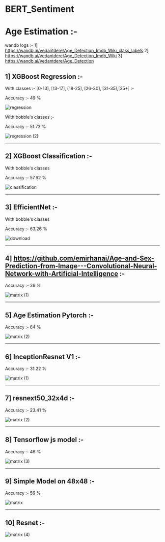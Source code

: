 # BERT_Sentiment


# Age Estimation :- 

wandb logs :- 
1] https://wandb.ai/vedantdere/Age_Detection_Imdb_Wiki_class_labels
2] https://wandb.ai/vedantdere/Age_Detection_Imdb_Wiki
3] https://wandb.ai/vedantdere/Age_Detection

## 1] XGBoost Regression :- 

With classes :- [0-13], [13-17], [18-25], [26-30], [31-35],[35+] :- 

Accuracy :- 49 %

![regression](https://user-images.githubusercontent.com/62639479/161025471-cb3d3de0-a1dc-4a58-bb2b-98f8f156b0eb.png)


With bobble's classes ;- 

Accuracy :- 51.73 %

![regression (2)](https://user-images.githubusercontent.com/62639479/161026234-f0897ff3-883d-4946-bc84-e90f887026e6.png)

--------
## 2] XGBoost Classification :- 

With bobble's classes

Accuracy :- 57.62 %

![classification](https://user-images.githubusercontent.com/62639479/161026515-78555ad5-2a60-4edd-bbce-8c9bc66a699d.png)

-------

## 3] EfficientNet :- 

With bobble's classes

Accuracy :- 63.26 %

![download](https://user-images.githubusercontent.com/62639479/161026797-7f2ce8b0-c0d5-4675-be6d-b23b2e1a63d3.png)

---------

## 4] https://github.com/emirhanai/Age-and-Sex-Prediction-from-Image---Convolutional-Neural-Network-with-Artificial-Intelligence :-

Accuracy :- 36 %

![matrix (1)](https://user-images.githubusercontent.com/62639479/161027814-e2149869-21a4-4700-aa6d-e1c2b1667d7c.png)

------

## 5] Age Estimation Pytorch :- 

Accuracy :- 64 %

![matrix (2)](https://user-images.githubusercontent.com/62639479/161028244-e49948cc-3adc-4525-936e-622dbb363f9c.png)

-----

## 6] InceptionResnet V1 :- 

Accuracy :- 31.22 %

![matrix (1)](https://user-images.githubusercontent.com/62639479/161028722-7dbfa029-45f9-48f3-8cd3-ca5054c97ca0.png)

----

## 7] resnext50_32x4d :- 

Accuracy :- 23.41 %

![matrix (2)](https://user-images.githubusercontent.com/62639479/161029016-fc7a4861-6dff-46a9-804f-6b94a6b4189d.png)

-----

## 8] Tensorflow js model :- 

Accuracy :- 46 %

![matrix (3)](https://user-images.githubusercontent.com/62639479/161029533-547aa4eb-0878-467f-91bd-62b9b4780feb.png)

-------

## 9] Simple Model on 48x48 :- 

Accuracy :- 56 %

![matrix](https://user-images.githubusercontent.com/62639479/161029755-753ea773-e3bd-4d92-92dc-dd318bab4a5b.png)

------

## 10] Resnet :- 

![matrix (4)](https://user-images.githubusercontent.com/62639479/161030482-652fe8e4-595b-4358-b2bb-2e43957d4854.png)

